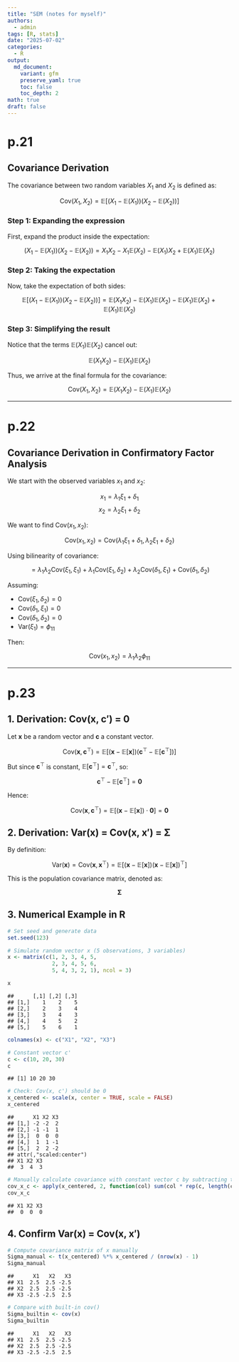 ```yaml
---
title: "SEM (notes for myself)"
authors: 
  - admin
tags: [R, stats]
date: "2025-07-02"
categories: 
  - R
output:
  md_document:
    variant: gfm
    preserve_yaml: true
    toc: false
    toc_depth: 2
math: true
draft: false
---
```


# p.21

## Covariance Derivation

The covariance between two random variables $X_1$ and $X_2$ is defined
as:

$$
\text{Cov}(X_1, X_2) = \mathbb{E}\left[(X_1 - \mathbb{E}(X_1))(X_2 - \mathbb{E}(X_2))\right]
$$

### Step 1: Expanding the expression

First, expand the product inside the expectation:

$$
(X_1 - \mathbb{E}(X_1))(X_2 - \mathbb{E}(X_2)) = X_1X_2 - X_1\mathbb{E}(X_2) - \mathbb{E}(X_1)X_2 + \mathbb{E}(X_1)\mathbb{E}(X_2)
$$

### Step 2: Taking the expectation

Now, take the expectation of both sides:

$$
\mathbb{E}\left[(X_1 - \mathbb{E}(X_1))(X_2 - \mathbb{E}(X_2))\right] = \mathbb{E}(X_1X_2) - \mathbb{E}(X_1)\mathbb{E}(X_2) - \mathbb{E}(X_1)\mathbb{E}(X_2) + \mathbb{E}(X_1)\mathbb{E}(X_2)
$$

### Step 3: Simplifying the result

Notice that the terms $\mathbb{E}(X_1)\mathbb{E}(X_2)$ cancel out:

$$
\mathbb{E}(X_1X_2) - \mathbb{E}(X_1)\mathbb{E}(X_2)
$$

Thus, we arrive at the final formula for the covariance:

$$
\text{Cov}(X_1, X_2) = \mathbb{E}(X_1X_2) - \mathbb{E}(X_1)\mathbb{E}(X_2)
$$

------------------------------------------------------------------------

# p.22

## Covariance Derivation in Confirmatory Factor Analysis

We start with the observed variables $x_1$ and $x_2$:

$$
x_1 = \lambda_1 \xi_1 + \delta_1
$$ $$
x_2 = \lambda_2 \xi_1 + \delta_2
$$

We want to find $\text{Cov}(x_1, x_2)$:

$$
\text{Cov}(x_1, x_2) = \text{Cov}(\lambda_1 \xi_1 + \delta_1, \lambda_2 \xi_1 + \delta_2)
$$

Using bilinearity of covariance:

$$
= \lambda_1 \lambda_2 \text{Cov}(\xi_1, \xi_1) + \lambda_1 \text{Cov}(\xi_1, \delta_2) + \lambda_2 \text{Cov}(\delta_1, \xi_1) + \text{Cov}(\delta_1, \delta_2)
$$

Assuming:  
- $\text{Cov}(\xi_1, \delta_2) = 0$  
- $\text{Cov}(\delta_1, \xi_1) = 0$  
- $\text{Cov}(\delta_1, \delta_2) = 0$  
- $\text{Var}(\xi_1) = \phi_{11}$  

Then:

$$
\text{Cov}(x_1, x_2) = \lambda_1 \lambda_2 \phi_{11}
$$

------------------------------------------------------------------------

# p.23

## 1. Derivation: Cov(x, c′) = 0

Let $\mathbf{x}$ be a random vector and $\mathbf{c}$ a constant vector.

$$
\text{Cov}(\mathbf{x}, \mathbf{c}^\top) = \mathbb{E} \left[ (\mathbf{x} - \mathbb{E}[\mathbf{x}])(\mathbf{c}^\top - \mathbb{E}[\mathbf{c}^\top]) \right]
$$

But since $\mathbf{c}^\top$ is constant,
$\mathbb{E}[\mathbf{c}^\top] = \mathbf{c}^\top$, so:

$$
\mathbf{c}^\top - \mathbb{E}[\mathbf{c}^\top] = \mathbf{0}
$$

Hence:

$$
\text{Cov}(\mathbf{x}, \mathbf{c}^\top) = \mathbb{E} \left[ (\mathbf{x} - \mathbb{E}[\mathbf{x}]) \cdot \mathbf{0} \right] = \mathbf{0}
$$

## 2. Derivation: Var(x) = Cov(x, x′) = Σ

By definition:

$$
\text{Var}(\mathbf{x}) = \text{Cov}(\mathbf{x}, \mathbf{x}^\top) = \mathbb{E} \left[ (\mathbf{x} - \mathbb{E}[\mathbf{x}])(\mathbf{x} - \mathbb{E}[\mathbf{x}])^\top \right]
$$

This is the population covariance matrix, denoted as:

$$
\boldsymbol{\Sigma}
$$

## 3. Numerical Example in R

``` r
# Set seed and generate data
set.seed(123)

# Simulate random vector x (5 observations, 3 variables)
x <- matrix(c(1, 2, 3, 4, 5,
              2, 3, 4, 5, 6,
              5, 4, 3, 2, 1), ncol = 3)

x
```

    ##      [,1] [,2] [,3]
    ## [1,]    1    2    5
    ## [2,]    2    3    4
    ## [3,]    3    4    3
    ## [4,]    4    5    2
    ## [5,]    5    6    1

``` r
colnames(x) <- c("X1", "X2", "X3")

# Constant vector c'
c <- c(10, 20, 30)
c
```

    ## [1] 10 20 30

``` r
# Check: Cov(x, c') should be 0
x_centered <- scale(x, center = TRUE, scale = FALSE)
x_centered
```

    ##      X1 X2 X3
    ## [1,] -2 -2  2
    ## [2,] -1 -1  1
    ## [3,]  0  0  0
    ## [4,]  1  1 -1
    ## [5,]  2  2 -2
    ## attr(,"scaled:center")
    ## X1 X2 X3 
    ##  3  4  3

``` r
# Manually calculate covariance with constant vector c by subtracting the constant mean
cov_x_c <- apply(x_centered, 2, function(col) sum(col * rep(c, length(col))) / (length(col) - 1))
cov_x_c
```

    ## X1 X2 X3 
    ##  0  0  0

## 4. Confirm Var(x) = Cov(x, x′)

``` r
# Compute covariance matrix of x manually
Sigma_manual <- t(x_centered) %*% x_centered / (nrow(x) - 1)
Sigma_manual
```

    ##      X1   X2   X3
    ## X1  2.5  2.5 -2.5
    ## X2  2.5  2.5 -2.5
    ## X3 -2.5 -2.5  2.5

``` r
# Compare with built-in cov()
Sigma_builtin <- cov(x)
Sigma_builtin
```

    ##      X1   X2   X3
    ## X1  2.5  2.5 -2.5
    ## X2  2.5  2.5 -2.5
    ## X3 -2.5 -2.5  2.5
